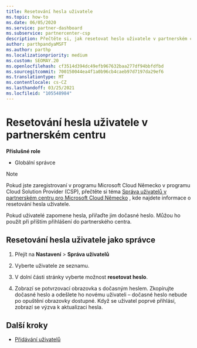 ```yaml
---
title: Resetování hesla uživatele
ms.topic: how-to
ms.date: 06/05/2020
ms.service: partner-dashboard
ms.subservice: partnercenter-csp
description: Přečtěte si, jak resetovat heslo uživatele v partnerském centru. Při příštím přihlášení do partnerského centra budou uživatelé dostávat dočasné heslo.
author: parthpandyaMSFT
ms.author: parthp
ms.localizationpriority: medium
ms.custom: SEOMAY.20
ms.openlocfilehash: cf3514d394dc49efb967632baa277df94bbfdfbd
ms.sourcegitcommit: 700150044ea4f1a0b96cb4caeb97d7197da29ef6
ms.translationtype: MT
ms.contentlocale: cs-CZ
ms.lasthandoff: 03/25/2021
ms.locfileid: "105548984"
---
```

# <a name="reset-a-users-password-in-partner-center"></a>Resetování hesla uživatele v partnerském centru

**Příslušné role**

- Globální správce

> [!NOTE]  
> Pokud jste zaregistrovaní v programu Microsoft Cloud Německo v programu Cloud Solution Provider (CSP), přečtěte si téma [Správa uživatelů v partnerském centru pro Microsoft Cloud Německo](user-management-in-partner-center-for-microsoft-cloud-germany.md) , kde najdete informace o resetování hesla uživatele.

Pokud uživatelé zapomene hesla, přiřaďte jim dočasné heslo. Můžou ho použít při příštím přihlášení do partnerského centra.

## <a name="reset-a-user-password-as-an-admin"></a>Resetování hesla uživatele jako správce

1. Přejít na **Nastavení** &gt; **Správa uživatelů**

2. Vyberte uživatele ze seznamu.

3. V dolní části stránky vyberte možnost **resetovat heslo**.

4. Zobrazí se potvrzovací obrazovka s dočasným heslem. Zkopírujte dočasné heslo a odešlete ho novému uživateli – dočasné heslo nebude po opuštění obrazovky dostupné. Když se uživatel poprvé přihlásí, zobrazí se výzva k aktualizaci hesla.

## <a name="next-steps"></a>Další kroky

- [Přidávání uživatelů](create-user-accounts-and-set-permissions.md)